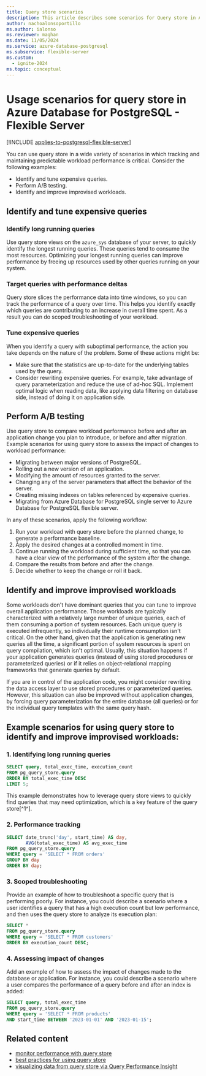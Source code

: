 ```yaml
---
title: Query store scenarios
description: This article describes some scenarios for Query store in Azure Database for PostgreSQL - Flexible Server.
author: nachoalonsoportillo
ms.author: ialonso
ms.reviewer: maghan
ms.date: 11/05/2024
ms.service: azure-database-postgresql
ms.subservice: flexible-server
ms.custom:
  - ignite-2024
ms.topic: conceptual
---
```


# Usage scenarios for query store in Azure Database for PostgreSQL - Flexible Server

[!INCLUDE [applies-to-postgresql-flexible-server](~/reusable-content/ce-skilling/azure/includes/postgresql/includes/applies-to-postgresql-flexible-server.md)]

You can use query store in a wide variety of scenarios in which tracking and maintaining predictable workload performance is critical. Consider the following examples:
- Identify and tune expensive queries.
- Perform A/B testing.
- Identify and improve improvised workloads.

## Identify and tune expensive queries

### Identify long running queries

Use query store views on the `azure_sys` database of your server, to quickly identify the longest running queries. These queries tend to consume the most resources. Optimizing your longest running queries can improve performance by freeing up resources used by other queries running on your system.

### Target queries with performance deltas

Query store slices the performance data into time windows, so you can track the performance of a query over time. This helps you identify exactly which queries are contributing to an increase in overall time spent. As a result you can do scoped troubleshooting of your workload.

### Tune expensive queries

When you identify a query with suboptimal performance, the action you take depends on the nature of the problem. Some of these actions might be:
- Make sure that the statistics are up-to-date for the underlying tables used by the query.
- Consider rewriting expensive queries. For example, take advantage of query parameterization and reduce the use of ad-hoc SQL. Implement optimal logic when reading data, like applying data filtering on database side, instead of doing it on application side.

## Perform A/B testing

Use query store to compare workload performance before and after an application change you plan to introduce, or before and after migration. Example scenarios for using query store to assess the impact of changes to workload performance:
- Migrating between major versions of PostgreSQL.
- Rolling out a new version of an application.
- Modifying the amount of resources granted to the server.
- Changing any of the server parameters that affect the behavior of the server.
- Creating missing indexes on tables referenced by expensive queries.
- Migrating from Azure Database for PostgreSQL single server to Azure Database for PostgreSQL flexible server.

In any of these scenarios, apply the following workflow:
1. Run your workload with query store before the planned change, to generate a performance baseline.
1. Apply the desired changes at a controlled moment in time.
1. Continue running the workload during sufficient time, so that you can have a clear view of the performance of the system after the change.
1. Compare the results from before and after the change.
1. Decide whether to keep the change or roll it back.

## Identify and improve improvised workloads

Some workloads don't have dominant queries that you can tune to improve overall application performance. Those workloads are typically characterized with a relatively large number of unique queries, each of them consuming a portion of system resources. Each unique query is executed infrequently, so individually their runtime consumption isn't critical. On the other hand, given that the application is generating new queries all the time, a significant portion of system resources is spent on query compilation, which isn't optimal. Usually, this situation happens if your application generates queries (instead of using stored procedures or parameterized queries) or if it relies on object-relational mapping frameworks that generate queries by default.

If you are in control of the application code, you might consider rewriting the data access layer to use stored procedures or parameterized queries. However, this situation can also be improved without application changes, by forcing query parameterization for the entire database (all queries) or for the individual query templates with the same query hash.

## Example scenarios for using query store to identify and improve improvised workloads:

### 1. Identifying long running queries

```sql
SELECT query, total_exec_time, execution_count
FROM pg_query_store.query
ORDER BY total_exec_time DESC
LIMIT 5;
```

This example demonstrates how to leverage query store views to quickly find queries that may need optimization, which is a key feature of the query store[^1^].

### 2. Performance tracking

```sql
SELECT date_trunc('day', start_time) AS day,
       AVG(total_exec_time) AS avg_exec_time
FROM pg_query_store.query
WHERE query = 'SELECT * FROM orders'
GROUP BY day
ORDER BY day;
```

### 3. Scoped troubleshooting
Provide an example of how to troubleshoot a specific query that is performing poorly. For instance, you could describe a scenario where a user identifies a query that has a high execution count but low performance, and then uses the query store to analyze its execution plan:

```sql
SELECT *
FROM pg_query_store.query
WHERE query = 'SELECT * FROM customers'
ORDER BY execution_count DESC;
```

### 4. Assessing impact of changes
Add an example of how to assess the impact of changes made to the database or application. For instance, you could describe a scenario where a user compares the performance of a query before and after an index is added:

```sql
SELECT query, total_exec_time
FROM pg_query_store.query
WHERE query = 'SELECT * FROM products'
AND start_time BETWEEN '2023-01-01' AND '2023-01-15';
```

## Related content

- [monitor performance with query store](concepts-query-store.md)
- [best practices for using query store](concepts-query-store-best-practices.md)
- [visualizing data from query store via Query Performance Insight](concepts-query-performance-insight.md)

